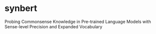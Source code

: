 # synbert
Probing Commonsense Knowledge in Pre-trained Language Models with Sense-level Precision and Expanded Vocabulary
